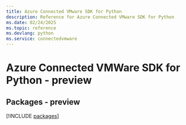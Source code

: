 ```yaml
---
title: Azure Connected VMware SDK for Python
description: Reference for Azure Connected VMware SDK for Python
ms.date: 02/24/2025
ms.topic: reference
ms.devlang: python
ms.service: connectedvmware
---
```

# Azure Connected VMWare SDK for Python - preview
## Packages - preview
[!INCLUDE [packages](connected-vmware-index.md)]